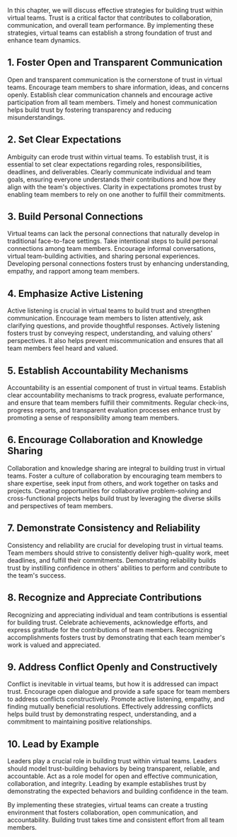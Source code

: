 
In this chapter, we will discuss effective strategies for building trust within virtual teams. Trust is a critical factor that contributes to collaboration, communication, and overall team performance. By implementing these strategies, virtual teams can establish a strong foundation of trust and enhance team dynamics.

## 1\. Foster Open and Transparent Communication

Open and transparent communication is the cornerstone of trust in virtual teams. Encourage team members to share information, ideas, and concerns openly. Establish clear communication channels and encourage active participation from all team members. Timely and honest communication helps build trust by fostering transparency and reducing misunderstandings.

## 2\. Set Clear Expectations

Ambiguity can erode trust within virtual teams. To establish trust, it is essential to set clear expectations regarding roles, responsibilities, deadlines, and deliverables. Clearly communicate individual and team goals, ensuring everyone understands their contributions and how they align with the team's objectives. Clarity in expectations promotes trust by enabling team members to rely on one another to fulfill their commitments.

## 3\. Build Personal Connections

Virtual teams can lack the personal connections that naturally develop in traditional face-to-face settings. Take intentional steps to build personal connections among team members. Encourage informal conversations, virtual team-building activities, and sharing personal experiences. Developing personal connections fosters trust by enhancing understanding, empathy, and rapport among team members.

## 4\. Emphasize Active Listening

Active listening is crucial in virtual teams to build trust and strengthen communication. Encourage team members to listen attentively, ask clarifying questions, and provide thoughtful responses. Actively listening fosters trust by conveying respect, understanding, and valuing others' perspectives. It also helps prevent miscommunication and ensures that all team members feel heard and valued.

## 5\. Establish Accountability Mechanisms

Accountability is an essential component of trust in virtual teams. Establish clear accountability mechanisms to track progress, evaluate performance, and ensure that team members fulfill their commitments. Regular check-ins, progress reports, and transparent evaluation processes enhance trust by promoting a sense of responsibility among team members.

## 6\. Encourage Collaboration and Knowledge Sharing

Collaboration and knowledge sharing are integral to building trust in virtual teams. Foster a culture of collaboration by encouraging team members to share expertise, seek input from others, and work together on tasks and projects. Creating opportunities for collaborative problem-solving and cross-functional projects helps build trust by leveraging the diverse skills and perspectives of team members.

## 7\. Demonstrate Consistency and Reliability

Consistency and reliability are crucial for developing trust in virtual teams. Team members should strive to consistently deliver high-quality work, meet deadlines, and fulfill their commitments. Demonstrating reliability builds trust by instilling confidence in others' abilities to perform and contribute to the team's success.

## 8\. Recognize and Appreciate Contributions

Recognizing and appreciating individual and team contributions is essential for building trust. Celebrate achievements, acknowledge efforts, and express gratitude for the contributions of team members. Recognizing accomplishments fosters trust by demonstrating that each team member's work is valued and appreciated.

## 9\. Address Conflict Openly and Constructively

Conflict is inevitable in virtual teams, but how it is addressed can impact trust. Encourage open dialogue and provide a safe space for team members to address conflicts constructively. Promote active listening, empathy, and finding mutually beneficial resolutions. Effectively addressing conflicts helps build trust by demonstrating respect, understanding, and a commitment to maintaining positive relationships.

## 10\. Lead by Example

Leaders play a crucial role in building trust within virtual teams. Leaders should model trust-building behaviors by being transparent, reliable, and accountable. Act as a role model for open and effective communication, collaboration, and integrity. Leading by example establishes trust by demonstrating the expected behaviors and building confidence in the team.

By implementing these strategies, virtual teams can create a trusting environment that fosters collaboration, open communication, and accountability. Building trust takes time and consistent effort from all team members.
